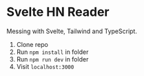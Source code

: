 # Svelte HN Reader
Messing with Svelte, Tailwind and TypeScript.

1. Clone repo
2. Run `npm install` in folder
3. Run `npm run dev` in folder
4. Visit `localhost:3000`